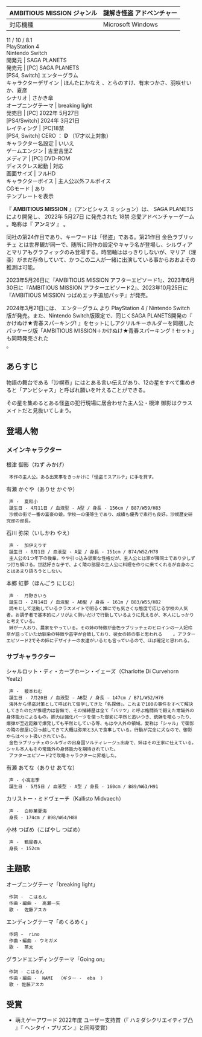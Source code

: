 AMBITIOUS MISSION  ジャンル  |  謎解き怪盗  アドベンチャー   
---|---  
対応機種  |  Microsoft Windows    
11  /  10  /  8.1  
PlayStation 4  
Nintendo Switch  
開発元  |  SAGA PLANETS   
発売元  |  [PC]  SAGA PLANETS    
[PS4, Switch]  エンターグラム  
キャラクターデザイン  |  ほんたにかなえ  、とらのすけ、有末つかさ、羽咲せいか、夏彦   
シナリオ  |  さかき傘   
オープニングテーマ  |  breaking light   
発売日  |  [PC]  2022年  5月27日    
[PS4/Switch]  2024年  3月21日  
レイティング  |  [PC]18禁   
[PS4, Switch]  CERO  ：  **D** （17才以上対象）  
キャラクター名設定  |  いいえ   
ゲームエンジン  |  吉里吉里Z   
メディア  |  [PC]  DVD-ROM   
ディスクレス起動  |  対応   
画面サイズ  |  フルHD   
キャラクターボイス  |  主人公以外フルボイス   
CGモード  |  あり   
テンプレートを表示  
  
『 **AMBITIOUS MISSION** 』（アンビシャス ミッション）は、  SAGA PLANETS  により開発し、  2022年  5月27日
に発売された  18禁  恋愛アドベンチャーゲーム  。略称は『 **アンミツ** 』    。

同社の第24作目であり、キーワードは「怪盗」である。第21作目  金色ラブリッチェ
とは世界観が同一で、随所に同作の設定やキャラ名が登場し、シルヴィアとマリアもグラフィックのみ登場する。時間軸ははっきりしないが、マリア（理亜）がまだ存命していて、かつこの二人が一緒に出演している事からおおよその推測は可能。

2023年5月26日に『AMBITIOUS MISSION アフターエピソード1』、2023年6月30日に『AMBITIOUS MISSION
アフターエピソード2』、2023年10月25日に『AMBITIOUS MISSION つばめエッチ追加パッチ』が発売。

2024年3月21日には、  エンターグラム  より  PlayStation 4  /  Nintendo Switch
版が発売。また、Nintendo Switch版限定で、同じくSAGA PLANETS開発の『  かけぬけ★青春スパーキング!
』をセットにしアクリルキーホルダーを同梱したパッケージ版「AMBITIOUS MISSION＋かけぬけ★青春スパーキング！セット」も同時発売された  
。

##  あらすじ  

物語の舞台である「沙幌市」にはとある言い伝えがあり、12の星をすべて集めきると「アンビシャス」と呼ばれ願いを叶えることができる。

その星を集めるとある怪盗の犯行現場に居合わせた主人公・根津 御影はクラスメイトだと見抜いてしまう。

##  登場人物  

###  メインキャラクター  

根津 御影（ねず みかげ）

     本作の主人公。ある出来事をきっかけに「怪盗ミスアルテ」に手を貸す。 
有瀬 かぐや（ありせ かぐや）

     声 -  夏和小 
     誕生日 - 4月11日 / 血液型 - A型 / 身長 - 156cm / B87/W59/H83 
     沙幌の街で一番の富豪の娘。学校一の優等生であり、成績も優秀で素行も良好。沙幌歴史研究部の部長。 
石川 弥栄（いしかわ やえ）

     声 -  加伊えりす 
     誕生日 - 8月1日 / 血液型 - A型 / 身長 - 151cm / B74/W52/H78 
     主人公の1つ年下の後輩。やや引っ込み思案な性格だが、主人公とは家が隣同士であり少しずつ打ち解ける。世話好きな子で、よく隣の部屋の主人公に料理を作りに来てくれるが自身のことはあまり語ろうとしない。 
本郷 虹夢（ほんごう にじむ）

     声 -  月野きいろ 
     誕生日 - 2月14日 / 血液型 - AB型 / 身長 - 161m / B83/W55/H82 
     読モとして活動しているクラスメイトで明るく誰にでも気さくな態度で応じる学校の人気者。お調子者で基本的にノリがよく勢いだけで行動しているように見えるが、本人にしっかりと考えている。 
     姉が一人おり、農家をやっている。その姉の特徴が金色ラブリッチェのヒロインの一人妃玲奈が語っていた幼馴染の特徴や苗字が合致しており、彼女の姉の事と思われる    。アフターエピソード2でその姉にデザイナーの友達がいるとも言っているので、ほぼ確定と思われる。 

###  サブキャラクター  

シャルロット・ディ・カーブホーン・イェーズ（Charlotte Di Curvehorn Yeatz）

     声 -  榎本ねむ 
     誕生日 - 7月20日 / 血液型 - AB型 / 身長 - 147cm / B71/W52/H76 
     海外から怪盗対策として呼ばれて留学してきた「名探偵」。これまで100の事件をすべて解決してきたのだが推理力は皆無で、その捕縛歴は全て「バリツ」と呼ぶ格闘術で鍛えた常識外の身体能力によるもの。脚力は強化パーツを使った御影に平然と追いつき、銃弾を喰らったり、爆弾が至近距離で爆発しても平然としている等、もはや人外の領域。愛称は「シャル」で御影の隣の部屋に引っ越してきて大概は弥栄と3人で食事している。行動が完全に犬なので、御影からはペット扱いされている。 
     金色ラブリッチェのシルヴィの出身国ソルティレージュ出身で、姉はその王家に仕えている。シャル本人もその常識外の身体能力を期待されていた。 
     アフターエピソード2で攻略キャラクターに昇格した。 
有瀬 あてな（ありせ あてな）

     声 - 小高志季 
     誕生日 - 5月5日 / 血液型 - A型 / 身長 - 160cm / B89/W63/H91 
カリストー・ミドヴェーチ（Kallisto Midvaech）

     声 -  白砂菓夏海 
     身長 - 174cm / B98/W64/H88 
小林 つばめ（こばやし つばめ）

     声 -  鶴屋春人 
     身長 - 152cm 

##  主題歌  

オープニングテーマ「breaking light」

     作詞 -  こはるん 
     作曲・編曲 -  高瀬一矢 
     歌 -  佐藤アスカ 
エンディングテーマ「めくるめく」

     作詞 -  rino 
     作曲・編曲 - ウミガメ 
     歌 -  茶太 
グランドエンディングテーマ「Going on」

     作詞 - こはるん 
     作曲・編曲 -  NAMI  （ギター -  eba  ） 
     歌 - 佐藤アスカ 

##  受賞  

  * 萌えゲーアワード  2022年度 ユーザー支持賞（『  ハミダシクリエイティブ凸  』『  ヘンタイ・プリズン  』と同時受賞）   

